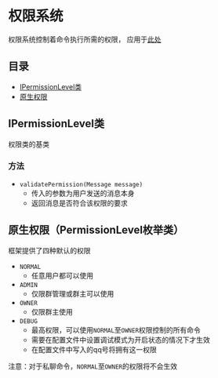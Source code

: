 # 权限系统
权限系统控制着命令执行所需的权限，
应用于[此处](commands.md#基类方法)

## 目录
- [IPermissionLevel类](#ipermissionlevel类)
- [原生权限](#原生权限permissionlevel枚举类)

## IPermissionLevel类
权限类的基类

### 方法
 - `validatePermission(Message message)`
   - 传入的参数为用户发送的消息本身
   - 返回消息是否符合该权限的要求

## 原生权限（PermissionLevel枚举类）
框架提供了四种默认的权限

- `NORMAL`
  - 任意用户都可以使用
- `ADMIN`
  - 仅限群管理或群主可以使用
- `OWNER`
  - 仅限群主使用
- `DEBUG`
  - 最高权限，可以使用`NORMAL`至`OWNER`权限控制的所有命令
  - 需要在配置文件中设置调试模式为开启状态的情况下才生效
  - 在配置文件中写入的qq号将拥有这一权限

注意：对于私聊命令，`NORMAL`至`OWNER`的权限将不会生效